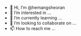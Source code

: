 - 👋 Hi, I’m @hemangsheoran
- 👀 I’m interested in ...
- 🌱 I’m currently learning ...
- 💞️ I’m looking to collaborate on ...
- 📫 How to reach me ...

<!---
hemangsheoran/hemangsheoran is a ✨ special ✨ repository because its `README.md` (this file) appears on your GitHub profile.
You can click the Preview link to take a look at your changes.
--->
